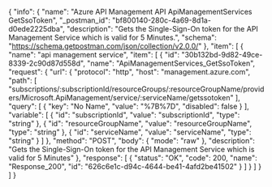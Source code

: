 {
  "info": {
    "name": "Azure API Management API ApiManagementServices GetSsoToken",
    "_postman_id": "bf800140-280c-4a69-8d1a-d0ede2225dba",
    "description": "Gets the Single-Sign-On token for the API Management Service which is valid for 5 Minutes.",
    "schema": "https://schema.getpostman.com/json/collection/v2.0.0/"
  },
  "item": [
    {
      "name": "api management service",
      "item": [
        {
          "id": "30b132bd-9d82-49ce-8339-2c90d87d558d",
          "name": "ApiManagementServices_GetSsoToken",
          "request": {
            "url": {
              "protocol": "http",
              "host": "management.azure.com",
              "path": [
                "subscriptions/:subscriptionId/resourceGroups/:resourceGroupName/providers/Microsoft.ApiManagement/service/:serviceName/getssotoken"
              ],
              "query": [
                {
                  "key": "No Name",
                  "value": "%7B%7D",
                  "disabled": false
                }
              ],
              "variable": [
                {
                  "id": "subscriptionId",
                  "value": "subscriptionId",
                  "type": "string"
                },
                {
                  "id": "resourceGroupName",
                  "value": "resourceGroupName",
                  "type": "string"
                },
                {
                  "id": "serviceName",
                  "value": "serviceName",
                  "type": "string"
                }
              ]
            },
            "method": "POST",
            "body": {
              "mode": "raw"
            },
            "description": "Gets the Single-Sign-On token for the API Management Service which is valid for 5 Minutes"
          },
          "response": [
            {
              "status": "OK",
              "code": 200,
              "name": "Response_200",
              "id": "626c6e1c-d94c-4644-be41-4afd2be41502"
            }
          ]
        }
      ]
    }
  ]
}